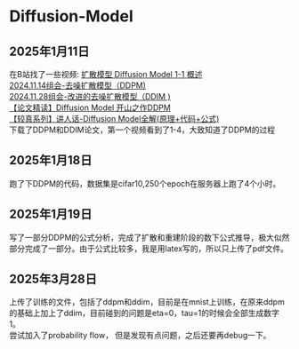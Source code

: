 # Diffusion-Model

## 2025年1月11日
在B站找了一些视频:
[扩散模型 Diffusion Model 1-1 概述](https://www.bilibili.com/video/BV1fU4y1i7kK/?share_source=copy_web&vd_source=5dc089148483e98d94828c5bf4ea5929)  
[2024.11.14组会-去噪扩散模型（DDPM)]( https://www.bilibili.com/video/BV112U5YmEQL/?share_source=copy_web&vd_source=5dc089148483e98d94828c5bf4ea5929)  
[2024.11.28组会-改进的去噪扩散模型（DDIM )]( https://www.bilibili.com/video/BV1gGzhYCENp/?share_source=copy_web&vd_source=5dc089148483e98d94828c5bf4ea5929)  
[【论文精读】Diffusion Model 开山之作DDPM](https://www.bilibili.com/video/BV1WD4y157u3/?share_source=copy_web&vd_source=5dc089148483e98d94828c5bf4ea5929)  
[【较真系列】讲人话-Diffusion Model全解(原理+代码+公式)](https://www.bilibili.com/video/BV19H4y1G73r/?share_source=copy_web&vd_source=5dc089148483e98d94828c5bf4ea5929)   
下载了DDPM和DDIM论文，第一个视频看到了1-4，大致知道了DDPM的过程

## 2025年1月18日
跑了下DDPM的代码，数据集是cifar10,250个epoch在服务器上跑了4个小时。

## 2025年1月19日
写了一部分DDPM的公式分析，完成了扩散和重建阶段的数下公式推导，极大似然部分完成了一部分。由于公式比较多，我是用latex写的，所以只上传了pdf文件。

## 2025年3月28日
上传了训练的文件，包括了ddpm和ddim，目前是在mnist上训练，在原来ddpm的基础上加上了ddim，目前碰到的问题是eta=0，tau=1的时候会全部生成数字1。  
尝试加入了probability flow， 但是发现有点问题，之后还要再debug一下。